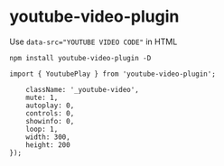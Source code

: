 # youtube-video-plugin
Use `data-src="YOUTUBE VIDEO CODE"` in HTML

`npm install youtube-video-plugin -D`

`import { YoutubePlay } from 'youtube-video-plugin';`

```YoutubePlay.run({
    className: '_youtube-video',
    mute: 1,
    autoplay: 0,
    controls: 0,
    showinfo: 0,
    loop: 1,
    width: 300,
    height: 200
});
```
